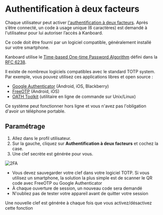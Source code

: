Authentification à deux facteurs
================================

Chaque utilisateur peut activer [l'authentification à deux facteurs](http://en.wikipedia.org/wiki/Two_factor_authentication).
Après s’être connecté, un code à usage unique (6 caractères) est demandé à l'utilisateur pour lui autoriser l’accès à Kanboard.

Ce code doit être fourni par un logiciel compatible, généralement installé sur votre smartphone.

Kanboard utilise le [Time-based One-time Password Algorithm](http://en.wikipedia.org/wiki/Time-based_One-time_Password_Algorithm) défini dans la [RFC 6238](http://tools.ietf.org/html/rfc6238).

Il existe de nombreux logiciels compatibles avec le standard TOTP system.
Par exemple, vous pouvez utilisez ces applications libres et open source :

- [Google Authenticator](https://github.com/google/google-authenticator/) (Android, iOS, Blackberry)
- [FreeOTP](https://freeotp.github.io/) (Android, iOS)
- [OATH Toolkit](http://www.nongnu.org/oath-toolkit/) (utilitaire en ligne de commande sur Unix/Linux)

Ce système peut fonctionner hors ligne et vous n'avez pas l'obligation d'avoir un téléphone portable.

Paramétrage
-----------

1. Allez dans le profil utilisateur.
2. Sur la gauche, cliquez sur **Authentification à deux facteurs** et cochez la case.
3. Une clef secrète est générée pour vous.

![2FA](screenshots/2fa.png)

- Vous devez sauvegarder votre clef dans votre logiciel TOTP. Si vous utilisez un smartphone, la solution la plus simple est de scanner le QR code avec FreeOTP ou Google Authenticator
- À chaque ouverture de session, un nouveau code sera demandé
- N'oubliez pas de tester votre appareil avant de quitter votre session

Une nouvelle clef est générée à chaque fois que vous activez/désactivez cette fonction
